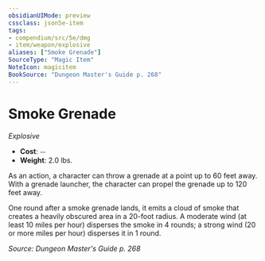 ```yaml
---
obsidianUIMode: preview
cssclass: json5e-item
tags:
- compendium/src/5e/dmg
- item/weapon/explosive
aliases: ["Smoke Grenade"]
SourceType: "Magic Item"
NoteIcon: magicitem
BookSource: "Dungeon Master's Guide p. 268"
---
```

# Smoke Grenade
*Explosive*  

- **Cost**: ⏤
- **Weight**: 2.0 lbs.

As an action, a character can throw a grenade at a point up to 60 feet away. With a grenade launcher, the character can propel the grenade up to 120 feet away.

One round after a smoke grenade lands, it emits a cloud of smoke that creates a heavily obscured area in a 20-foot radius. A moderate wind (at least 10 miles per hour) disperses the smoke in 4 rounds; a strong wind (20 or more miles per hour) disperses it in 1 round.

*Source: Dungeon Master's Guide p. 268*